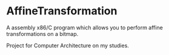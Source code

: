 # AffineTransformation
A assembly x86/C program which allows you to perform affine transformations on a bitmap. 

Project for Computer Architecture on my studies.

